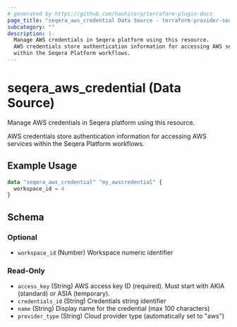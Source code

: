 ```yaml
---
# generated by https://github.com/hashicorp/terraform-plugin-docs
page_title: "seqera_aws_credential Data Source - terraform-provider-seqera"
subcategory: ""
description: |-
  Manage AWS credentials in Seqera platform using this resource.
  AWS credentials store authentication information for accessing AWS services
  within the Seqera Platform workflows.
---
```


# seqera_aws_credential (Data Source)

Manage AWS credentials in Seqera platform using this resource.

AWS credentials store authentication information for accessing AWS services
within the Seqera Platform workflows.

## Example Usage

```terraform
data "seqera_aws_credential" "my_awscredential" {
  workspace_id = 4
}
```

<!-- schema generated by tfplugindocs -->
## Schema

### Optional

- `workspace_id` (Number) Workspace numeric identifier

### Read-Only

- `access_key` (String) AWS access key ID (required). Must start with AKIA (standard) or ASIA (temporary).
- `credentials_id` (String) Credentials string identifier
- `name` (String) Display name for the credential (max 100 characters)
- `provider_type` (String) Cloud provider type (automatically set to "aws")

